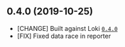 ## 0.4.0 (2019-10-25)

* [CHANGE] Built against Loki [`0.4.0`](https://github.com/grafana/loki/releases/tag/v0.4.0)
* [FIX] Fixed data race in reporter
